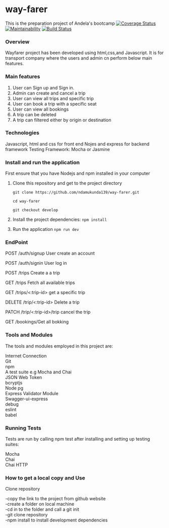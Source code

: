 # way-farer
This is the preparation project of Andela's bootcamp
[![Coverage Status](https://coveralls.io/repos/github/ndamukunda139/way-farer/badge.svg)](https://coveralls.io/github/ndamukunda139/way-farer)
[![Maintainability](https://api.codeclimate.com/v1/badges/d5fad93978a4931012cd/maintainability)](https://codeclimate.com/github/ndamukunda139/way-farer/maintainability) [![Build Status](https://travis-ci.org/ndamukunda139/way-farer.svg?branch=develop)](https://travis-ci.org/ndamukunda139/way-farer)

### Overview 

Wayfarer project has been developed using html,css,and Javascript.
It is for transport company where the users and admin cn perform below main features.

### Main features
1. User can Sign up and Sign in.
2. Admin can create and cancel a trip
3. User can view all trips and specific trip
4. User can book a trip with a specific seat
5. User can view all bookings
6. A trip can be deleted
7. A trip can filtered either by origin or destination

### Technologies

Javascript, html and css for front end
Nojes and express for backend framework
Testing Framework: Mocha or Jasmine  

### Install and run the application

First ensure that you have Nodejs and npm installed in your computer

1. Clone this repository and get to the project directory

    ```git clone https://github.com/ndamukunda139/way-farer.git```
    
    ```cd way-farer```
    
    ```git checkout develop```
    
2. Install the project dependencies:
   ``npm install``
3. Run the application
   ```npm run dev```
   
### EndPoint
   
POST	/auth/signup	User create an account

POST	/auth/signin	 User log in 

POST	/trips	Create a a trip

GET	/trips	Fetch all available trips

GET	/trips/<:trip-id>	get a specific trip

DELETE	/trip/<:trip-id>	Delete a trip

PATCH	/trip/<:trip-id>/trip	cancel the trip

GET	/bookings/Get all bokking

### Tools and Modules

The tools and modules employed in this project are:

Internet Connection<br/>
Git<br/>
npm<br/>
A test suite e.g Mocha and Chai<br/>
JSON Web Token<br/>
bcryptjs<br/>
Node pg<br/>
Express Validator Module<br/>
Swagger-ui-express<br/>
debug<br/>
eslint<br/>
babel<br/>


### Running Tests
Tests are run by calling npm test after installing and setting up testing suites:

Mocha<br/>
Chai<br/>
Chai HTTP<br/>

### How to get a local copy and Use
Clone repository

-copy the link to the project from github website<br/>
-create a folder on local machine<br/>
-cd in to the folder and call a git init<br/>
-git clone repository<br/>
-npm install to install development dependencies<br/>
